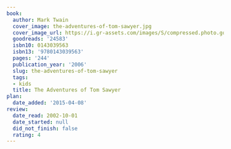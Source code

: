 ```yaml
---
book:
  author: Mark Twain
  cover_image: the-adventures-of-tom-sawyer.jpg
  cover_image_url: https://i.gr-assets.com/images/S/compressed.photo.goodreads.com/books/1404811979l/24583._SX98_.jpg
  goodreads: '24583'
  isbn10: 0143039563
  isbn13: '9780143039563'
  pages: '244'
  publication_year: '2006'
  slug: the-adventures-of-tom-sawyer
  tags:
  - kids
  title: The Adventures of Tom Sawyer
plan:
  date_added: '2015-04-08'
review:
  date_read: 2002-10-01
  date_started: null
  did_not_finish: false
  rating: 4
---
```

